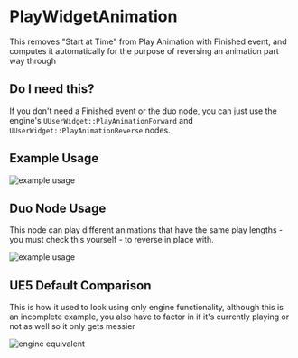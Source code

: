# PlayWidgetAnimation
This removes "Start at Time" from Play Animation with Finished event, and computes it automatically for the purpose of reversing an animation part way through

## Do I need this?
If you don't need a Finished event or the duo node, you can just use the engine's `UUserWidget::PlayAnimationForward` and `UUserWidget::PlayAnimationReverse` nodes.

## Example Usage

![example usage](https://github.com/Vaei/PlayWidgetAnimation/blob/examples/Example1.png)

## Duo Node Usage

This node can play different animations that have the same play lengths - you must check this yourself - to reverse in place with.

![example usage](https://github.com/Vaei/PlayWidgetAnimation/blob/examples/ExampleDuo0.png)

## UE5 Default Comparison

This is how it used to look using only engine functionality, although this is an incomplete example, you also have to factor in if it's currently playing or not as well so it only gets messier

![engine equivalent](https://github.com/Vaei/PlayWidgetAnimation/blob/examples/Example0.png)
